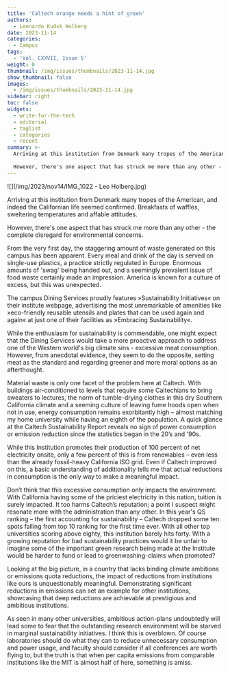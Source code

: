 ```yaml
---
title: 'Caltech orange needs a hint of green'
authors:
  - Leonardo Kudsk Holberg
date: 2023-11-14
categories:
  - Campus
tags:
  - 'Vol. CXXVII, Issue 5'
weight: 0
thumbnail: /img/issues/thumbnails/2023-11-14.jpg
show_thumbnail: false
images:
  - /img/issues/thumbnails/2023-11-14.jpg
sidebar: right
toc: false
widgets:
  - write-for-the-tech
  - editorial
  - taglist
  - categories
  - recent
summary: >-
  Arriving at this institution from Denmark many tropes of the American, and indeed the Californian life seemed confirmed. Breakfasts of waffles, sweltering temperatures and affable attitudes.
  
  However, there's one aspect that has struck me more than any other - the complete disregard for environmental concerns.
---
```

![](/img/2023/nov14/IMG_1022 - Leo Holberg.jpg)

Arriving at this institution from Denmark many tropes of the American, and indeed the Californian life seemed confirmed. Breakfasts of waffles, sweltering temperatures and affable attitudes.

However, there's one aspect that has struck me more than any other - the complete disregard for environmental concerns.

From the very first day, the staggering amount of waste generated on this campus has been apparent. Every meal and drink of the day is served on single-use plastics, a practice strictly regulated in Europe. Enormous amounts of 'swag' being handed out, and a seemingly prevalent issue of food waste certainly made an impression. America is known for a culture of excess, but this was unexpected.

The campus Dining Services proudly features »Sustainability Initiatives« on their institute webpage, advertising the most unremarkable of amenities like »eco-friendly reusable utensils and plates that can be used again and again« at just one of their facilities as »Embracing Sustainability«.

While the enthusiasm for sustainability is commendable, one might expect that the Dining Services would take a more proactive approach to address one of the Western world's big climate sins - excessive meat consumption. However, from anecdotal evidence, they seem to do the opposite, setting meat as the standard and regarding greener and more moral options as an afterthought.

Material waste is only one facet of the problem here at Caltech. With buildings air-conditioned to levels that require some Caltechians to bring sweaters to lectures, the norm of tumble-drying clothes in this dry Southern California climate and a seeming culture of leaving fume hoods open when not in use, energy consumption remains exorbitantly high – almost matching my home university while having an eighth of the population. A quick glance at the Caltech Sustainability Report reveals no sign of power consumption or emission reduction since the statistics began in the 20’s and '90s.

While this Institution promotes their production of 100 percent of net electricity onsite, only a few percent of this is from renewables – even less than the already fossil-heavy California ISO grid. Even if Caltech improved on this, a basic understanding of additionality tells me that actual reductions in consumption is the only way to make a meaningful impact.

Don’t think that this excessive consumption only impacts the environment. With California having some of the priciest electricity in this nation, tuition is surely impacted. It too harms Caltech’s reputation; a point I suspect might resonate more with the administration than any other. In this year's QS ranking – the first accounting for sustainability – Caltech dropped some ten spots falling from top 10 ranking for the first time ever. With all other top universities scoring above eighty, this institution barely hits forty. With a growing reputation for bad sustainability practices would it be unfair to imagine some of the important green research being made at the Institute would be harder to fund or lead to greenwashing-claims when promoted?

Looking at the big picture, in a country that lacks binding climate ambitions or emissions quota reductions, the impact of reductions from institutions like ours is unquestionably meaningful. Demonstrating significant reductions in emissions can set an example for other institutions, showcasing that deep reductions are achievable at prestigious and ambitious institutions.

As seen in many other universities, ambitious action-plans undoubtedly will lead some to fear that the outstanding research environment will be starved in marginal sustainability initiatives. I think this is overblown. Of course laboratories should do what they can to reduce unnecessary consumption and power usage, and faculty should consider if all conferences are worth flying to, but the truth is that when per capita emissions from comparable institutions like the MIT is almost half of here, something is amiss.

